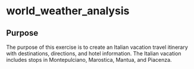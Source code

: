 # world_weather_analysis

## Purpose
The purpose of this exercise is to create an Italian vacation travel itinerary with destinations, directions, and hotel information. The Italian vacation includes stops in Montepulciano, Marostica, Mantua, and Piacenza.
